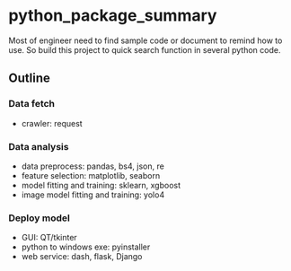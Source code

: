 # python_package_summary
 Most of engineer need to find sample code or document to remind how to use. So build this project to quick search function in several python code.
## Outline
### Data fetch
 * crawler: request
### Data analysis
 * data preprocess: pandas, bs4, json, re
 * feature selection: matplotlib, seaborn
 * model fitting and training: sklearn, xgboost
 * image model fitting and training: yolo4
### Deploy model
 * GUI: QT/tkinter
 * python to windows exe: pyinstaller
 * web service: dash, flask, Django
 
